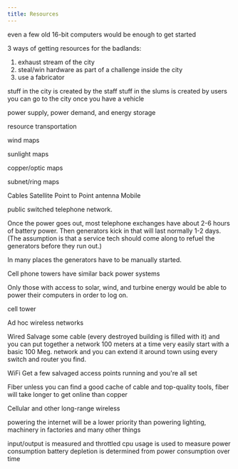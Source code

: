 ```yaml
---
title: Resources
---
```


even a few old 16-bit computers would be enough to get started


3 ways of getting resources for the badlands:

1. exhaust stream of the city
2. steal/win hardware as part of a challenge inside the city
3. use a fabricator


stuff in the city is created by the staff
stuff in the slums is created by users
you can go to the city once you have a vehicle


power supply, power demand, and energy storage


resource
transportation


wind maps

sunlight maps

copper/optic maps

subnet/ring maps


Cables
Satellite
Point to Point antenna
Mobile

public switched telephone network.


Once the power goes out, most telephone exchanges have about 2-6 hours of battery power. Then generators kick in that will last normally 1-2 days. (The assumption is that a service tech should come along to refuel the generators before they run out.)

In many places the generators have to be manually started.

Cell phone towers have similar back power systems



Only those with access to solar, wind, and turbine energy would be able to power their computers in order to log on.

cell tower

Ad hoc wireless networks


Wired
Salvage some cable (every destroyed building is filled with it) and you can put together a network 100 meters at a time very easily
start with a basic 100 Meg. network and you can extend it around town using every switch and router you find.

WiFi
Get a few salvaged access points running and you're all set

Fiber
unless you can find a good cache of cable and top-quality tools, fiber will take longer to get online than copper

Cellular and other long-range wireless

powering the internet will be a lower priority than powering lighting, machinery in factories and many other things


input/output is measured and throttled 
cpu usage is used to measure power consumption
battery depletion is determined from power consumption over time


